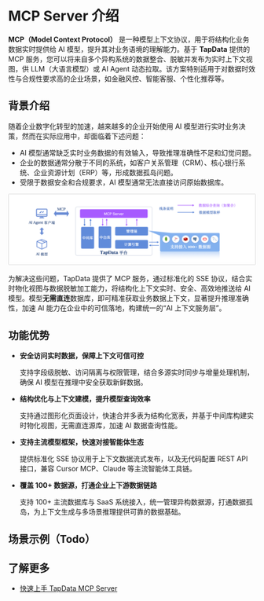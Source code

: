 # MCP Server 介绍

**MCP（Model Context Protocol）** 是一种模型上下文协议，用于将结构化业务数据实时提供给 AI 模型，提升其对业务语境的理解能力。基于 **TapData** 提供的 MCP 服务，您可以将来自多个异构系统的数据整合、脱敏并发布为实时上下文视图，供 LLM（大语言模型）或 AI Agent 动态拉取。该方案特别适用于对数据时效性与合规性要求高的企业场景，如金融风控、智能客服、个性化推荐等。

## 背景介绍

随着企业数字化转型的加速，越来越多的企业开始使用 AI 模型进行实时业务决策，然而在实际应用中，却面临着下述问题：

- AI 模型通常缺乏实时业务数据的有效输入，导致推理准确性不足和幻觉问题。
- 企业的数据通常分散于不同的系统，如客户关系管理（CRM）、核心银行系统、企业资源计划（ERP）等，形成数据孤岛问题。
- 受限于数据安全和合规要求，AI 模型通常无法直接访问原始数据库。

![TapData MCP Server 工作原理介绍](../images/tapdata_mcp_server_introduction.png)

为解决这些问题，TapData 提供了 MCP 服务，通过标准化的 SSE 协议，结合实时物化视图与数据脱敏加工能力，将结构化上下文实时、安全、高效地推送给 AI 模型。模型**无需直连**数据库，即可精准获取业务数据上下文，显著提升推理准确性，加速 AI 能力在企业中的可信落地，构建统一的“AI 上下文服务层”。

## 功能优势

- **安全访问实时数据，保障上下文可信可控**

  支持字段级脱敏、访问隔离与权限管理，结合多源实时同步与增量处理机制，确保 AI 模型在推理中安全获取新鲜数据。

- **结构优化与上下文建模，提升模型查询效率**

  支持通过图形化页面设计，快速合并多表为结构化宽表，并基于中间库构建实时物化视图，无需直连源库，加速 AI 数据查询性能。

- **支持主流模型框架，快速对接智能体生态**

  提供标准化 SSE 协议用于上下文数据流式发布，以及无代码配置 REST API 接口，兼容 Cursor MCP、Claude 等主流智能体工具链。

- **覆盖 100+ 数据源，打通企业上下游数据链路**

  支持 100+ 主流数据库与 SaaS 系统接入，统一管理异构数据源，打通数据孤岛，为上下文生成与多场景推理提供可靠的数据基础。

## 场景示例（Todo）



## 了解更多

- [快速上手 TapData MCP Server](quick-start.md)